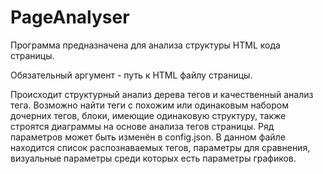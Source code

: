 # PageAnalyser

Программа предназначена для анализа структуры HTML кода страницы. 

Обязательный аргумент - путь к HTML файлу страницы. 

Происходит структурный анализ дерева тегов и качественный анализ тега. Возможно найти теги с похожим или одинаковым набором дочерних тегов, блоки, имеющие одинаковую структуру, также строятся диаграммы на основе анализа тегов страницы. Ряд параметров может быть изменён в config.json. В данном файле находится список распознаваемых тегов, параметры для сравнения, визуальные параметры среди которых есть параметры графиков.

